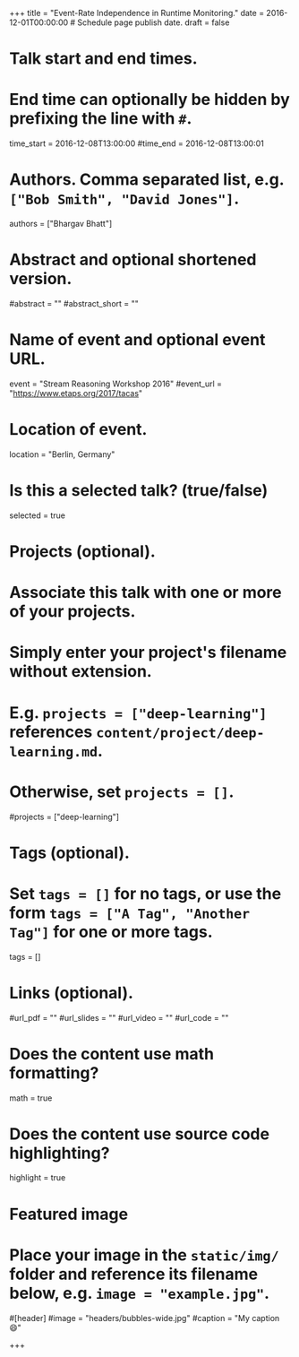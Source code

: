 +++
title = "Event-Rate Independence in Runtime Monitoring."
date = 2016-12-01T00:00:00  # Schedule page publish date.
draft = false

# Talk start and end times.
#   End time can optionally be hidden by prefixing the line with `#`.
time_start = 2016-12-08T13:00:00
#time_end = 2016-12-08T13:00:01

# Authors. Comma separated list, e.g. `["Bob Smith", "David Jones"]`.
authors = ["Bhargav Bhatt"]

# Abstract and optional shortened version.
#abstract = ""
#abstract_short = ""

# Name of event and optional event URL.
event = "Stream Reasoning Workshop 2016"
#event_url = "https://www.etaps.org/2017/tacas"

# Location of event.
location = "Berlin, Germany"

# Is this a selected talk? (true/false)
selected = true

# Projects (optional).
#   Associate this talk with one or more of your projects.
#   Simply enter your project's filename without extension.
#   E.g. `projects = ["deep-learning"]` references `content/project/deep-learning.md`.
#   Otherwise, set `projects = []`.
#projects = ["deep-learning"]

# Tags (optional).
#   Set `tags = []` for no tags, or use the form `tags = ["A Tag", "Another Tag"]` for one or more tags.
tags = []

# Links (optional).
#url_pdf = ""
#url_slides = ""
#url_video = ""
#url_code = ""

# Does the content use math formatting?
math = true

# Does the content use source code highlighting?
highlight = true

# Featured image
# Place your image in the `static/img/` folder and reference its filename below, e.g. `image = "example.jpg"`.
#[header]
#image = "headers/bubbles-wide.jpg"
#caption = "My caption :smile:"

+++
